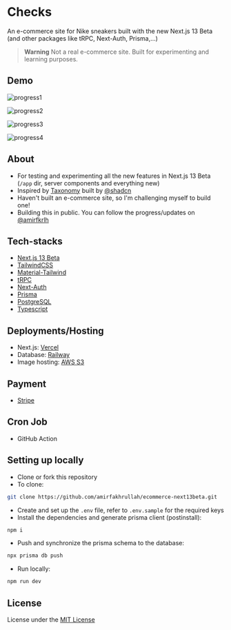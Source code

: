 # Checks

An e-commerce site for Nike sneakers built with the new Next.js 13 Beta (and other packages like tRPC, Next-Auth, Prisma,...)

> **Warning**
> Not a real e-commerce site. Built for experimenting and learning purposes.

## Demo

![progress1](https://user-images.githubusercontent.com/73758525/212482738-8eb76e3b-2cf8-42f6-86ee-8b0c9b4b63eb.png)

![progress2](https://user-images.githubusercontent.com/73758525/212482779-0a1daf72-3758-4ef4-bf89-f3695034bd82.png)

![progress3](https://user-images.githubusercontent.com/73758525/212482786-373d6b13-c0e9-40fe-beec-7b89b84c097a.png)

![progress4](https://user-images.githubusercontent.com/73758525/212482792-ac440448-d848-47f1-a746-f260ea63ec1a.png)

## About

- For testing and experimenting all the new features in Next.js 13 Beta (`/app` dir, server components and everything new)
- Inspired by [Taxonomy](https://github.com/shadcn/taxonomy) built by [@shadcn](https://twitter.com/shadcn)
- Haven't built an e-commerce site, so I'm challenging myself to build one!
- Building this in public. You can follow the progress/updates on [@amirfkrlh](https://twitter.com/amirfkrlh)

## Tech-stacks

- [Next.js 13 Beta](https://beta.nextjs.org/docs)
- [TailwindCSS](https://tailwindcss.com/)
- [Material-Tailwind](https://www.material-tailwind.com/)
- [tRPC](https://trpc.io/)
- [Next-Auth](https://next-auth.js.org/)
- [Prisma](https://www.prisma.io/)
- [PostgreSQL](https://www.postgresql.org/)
- [Typescript](https://www.typescriptlang.org/)

## Deployments/Hosting

- Next.js: [Vercel](https://vercel.com/)
- Database: [Railway](https://railway.app/)
- Image hosting: [AWS S3](https://aws.amazon.com/s3/)

## Payment

- [Stripe](https://stripe.com/)

## Cron Job

- GitHub Action

## Setting up locally

- Clone or fork this repository
- To clone:

```bash
git clone https://github.com/amirfakhrullah/ecommerce-next13beta.git
```

- Create and set up the `.env` file, refer to `.env.sample` for the required keys
- Install the dependencies and generate prisma client (postinstall):

```bash
npm i
```

- Push and synchronize the prisma schema to the database:

```bash
npx prisma db push
```

- Run locally:

```bash
npm run dev
```

## License

License under the [MIT License](./LICENSE)
